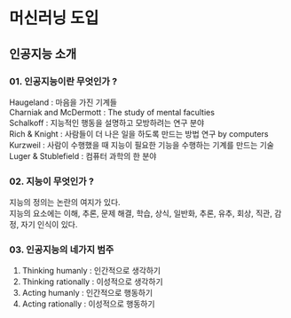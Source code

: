 # 머신러닝 도입
## 인공지능 소개
### 01. 인공지능이란 무엇인가 ?
Haugeland : 마음을 가진 기계들<br>
Charniak and McDermott : The study of mental faculties<br>
Schalkoff : 지능적인 행동을 설명하고 모방하려는 연구 분야<br>
Rich & Knight : 사람들이 더 나은 일을 하도록 만드는 방법 연구 by computers<br>
Kurzweil : 사람이 수행했을 때 지능이 필요한 기능을 수행하는 기계를 만드는 기술<br>
Luger & Stublefield : 컴퓨터 과학의 한 분야

### 02. 지능이 무엇인가 ?
지능의 정의는 논란의 여지가 있다.<br>
지능의 요소에는 이해, 추론, 문제 해결, 학습, 상식, 일반화, 추론, 유추, 회상, 직관, 감정, 자기 인식이 있다.

### 03. 인공지능의 네가지 범주
1. Thinking humanly : 인간적으로 생각하기
2. Thinking rationally : 이성적으로 생각하기
3. Acting humanly : 인간적으로 행동하기
4. Acting rationally : 이성적으로 행동하기
